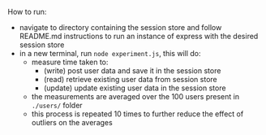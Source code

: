 How to run: 
  - navigate to directory containing the session store and follow README.md instructions to run an instance of express with the desired session store
  - in a new terminal, run `node experiment.js`, this will do:
    - measure time taken to:
      - (write) post user data and save it in the session store 
      - (read) retrieve existing user data from session store
      - (update) update existing user data in the session store
    - the measurements are averaged over the 100 users present in `./users/` folder
    - this process is repeated 10 times to further reduce the effect of outliers on the averages
